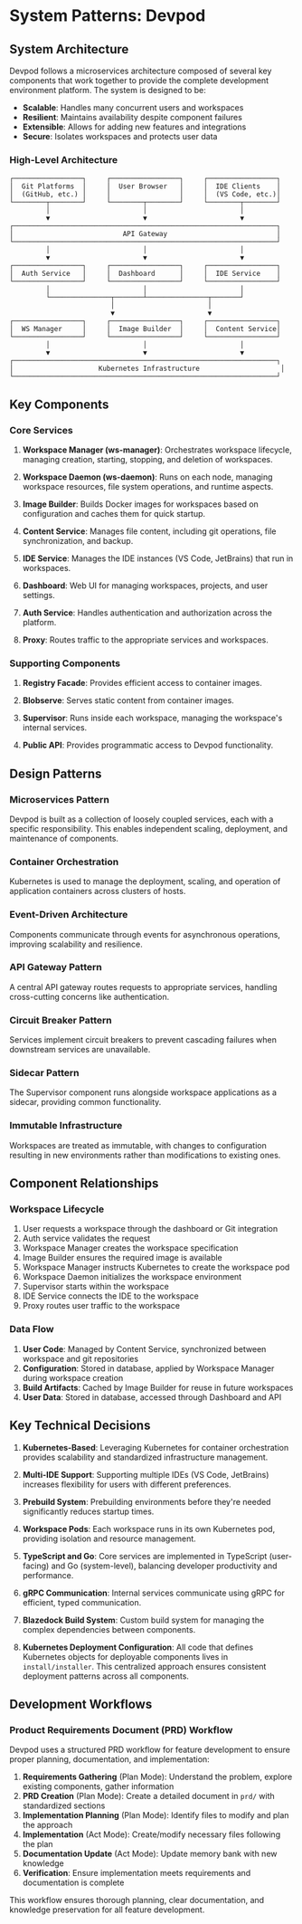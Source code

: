 # System Patterns: Devpod

## System Architecture

Devpod follows a microservices architecture composed of several key components that work together to provide the complete development environment platform. The system is designed to be:

- **Scalable**: Handles many concurrent users and workspaces
- **Resilient**: Maintains availability despite component failures
- **Extensible**: Allows for adding new features and integrations
- **Secure**: Isolates workspaces and protects user data

### High-Level Architecture

```
┌─────────────────┐     ┌─────────────────┐     ┌─────────────────┐
│  Git Platforms  │     │  User Browser   │     │  IDE Clients    │
│  (GitHub, etc.) │     │                 │     │  (VS Code, etc.)│
└────────┬────────┘     └────────┬────────┘     └────────┬────────┘
         │                       │                       │
         ▼                       ▼                       ▼
┌─────────────────────────────────────────────────────────────────┐
│                           API Gateway                           │
└─────────────────────────────────────────────────────────────────┘
         │                       │                       │
         ▼                       ▼                       ▼
┌─────────────────┐     ┌─────────────────┐     ┌─────────────────┐
│  Auth Service   │     │  Dashboard      │     │  IDE Service    │
└─────────────────┘     └─────────────────┘     └─────────────────┘
         │                       │                       │
         └───────────────┬───────┴───────────────┬───────┘
                         │                       │
                         ▼                       ▼
┌─────────────────┐     ┌─────────────────┐     ┌─────────────────┐
│  WS Manager     │     │  Image Builder  │     │  Content Service│
└─────────────────┘     └─────────────────┘     └─────────────────┘
         │                       │                       │
         ▼                       ▼                       ▼
┌─────────────────────────────────────────────────────────────────┐
│                     Kubernetes Infrastructure                    │
└─────────────────────────────────────────────────────────────────┘
```

## Key Components

### Core Services

1. **Workspace Manager (ws-manager)**: Orchestrates workspace lifecycle, managing creation, starting, stopping, and deletion of workspaces.

2. **Workspace Daemon (ws-daemon)**: Runs on each node, managing workspace resources, file system operations, and runtime aspects.

3. **Image Builder**: Builds Docker images for workspaces based on configuration and caches them for quick startup.

4. **Content Service**: Manages file content, including git operations, file synchronization, and backup.

5. **IDE Service**: Manages the IDE instances (VS Code, JetBrains) that run in workspaces.

6. **Dashboard**: Web UI for managing workspaces, projects, and user settings.

7. **Auth Service**: Handles authentication and authorization across the platform.

8. **Proxy**: Routes traffic to the appropriate services and workspaces.

### Supporting Components

1. **Registry Facade**: Provides efficient access to container images.

2. **Blobserve**: Serves static content from container images.

3. **Supervisor**: Runs inside each workspace, managing the workspace's internal services.

4. **Public API**: Provides programmatic access to Devpod functionality.

## Design Patterns

### Microservices Pattern
Devpod is built as a collection of loosely coupled services, each with a specific responsibility. This enables independent scaling, deployment, and maintenance of components.

### Container Orchestration
Kubernetes is used to manage the deployment, scaling, and operation of application containers across clusters of hosts.

### Event-Driven Architecture
Components communicate through events for asynchronous operations, improving scalability and resilience.

### API Gateway Pattern
A central API gateway routes requests to appropriate services, handling cross-cutting concerns like authentication.

### Circuit Breaker Pattern
Services implement circuit breakers to prevent cascading failures when downstream services are unavailable.

### Sidecar Pattern
The Supervisor component runs alongside workspace applications as a sidecar, providing common functionality.

### Immutable Infrastructure
Workspaces are treated as immutable, with changes to configuration resulting in new environments rather than modifications to existing ones.

## Component Relationships

### Workspace Lifecycle

1. User requests a workspace through the dashboard or Git integration
2. Auth service validates the request
3. Workspace Manager creates the workspace specification
4. Image Builder ensures the required image is available
5. Workspace Manager instructs Kubernetes to create the workspace pod
6. Workspace Daemon initializes the workspace environment
7. Supervisor starts within the workspace
8. IDE Service connects the IDE to the workspace
9. Proxy routes user traffic to the workspace

### Data Flow

1. **User Code**: Managed by Content Service, synchronized between workspace and git repositories
2. **Configuration**: Stored in database, applied by Workspace Manager during workspace creation
3. **Build Artifacts**: Cached by Image Builder for reuse in future workspaces
4. **User Data**: Stored in database, accessed through Dashboard and API

## Key Technical Decisions

1. **Kubernetes-Based**: Leveraging Kubernetes for container orchestration provides scalability and standardized infrastructure management.

2. **Multi-IDE Support**: Supporting multiple IDEs (VS Code, JetBrains) increases flexibility for users with different preferences.

3. **Prebuild System**: Prebuilding environments before they're needed significantly reduces startup times.

4. **Workspace Pods**: Each workspace runs in its own Kubernetes pod, providing isolation and resource management.

5. **TypeScript and Go**: Core services are implemented in TypeScript (user-facing) and Go (system-level), balancing developer productivity and performance.

6. **gRPC Communication**: Internal services communicate using gRPC for efficient, typed communication.

7. **Blazedock Build System**: Custom build system for managing the complex dependencies between components.

8. **Kubernetes Deployment Configuration**: All code that defines Kubernetes objects for deployable components lives in `install/installer`. This centralized approach ensures consistent deployment patterns across all components.

## Development Workflows

### Product Requirements Document (PRD) Workflow
Devpod uses a structured PRD workflow for feature development to ensure proper planning, documentation, and implementation:

1. **Requirements Gathering** (Plan Mode): Understand the problem, explore existing components, gather information
2. **PRD Creation** (Plan Mode): Create a detailed document in `prd/` with standardized sections
3. **Implementation Planning** (Plan Mode): Identify files to modify and plan the approach
4. **Implementation** (Act Mode): Create/modify necessary files following the plan
5. **Documentation Update** (Act Mode): Update memory bank with new knowledge
6. **Verification**: Ensure implementation meets requirements and documentation is complete

This workflow ensures thorough planning, clear documentation, and knowledge preservation for all feature development.
